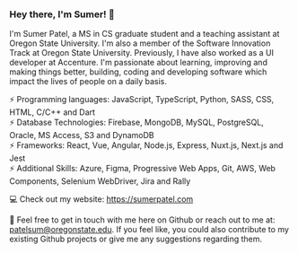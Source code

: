 ### Hey there, I'm Sumer! 👋


<!--

**Sumer16/Sumer16** is a ✨ _special_ ✨ repository because its `README.md` (this file) appears on your GitHub profile.

Here are some ideas to get you started:

- 🔭 I’m currently working on ...
- 🌱 I’m currently learning ...
- 👯 I’m looking to collaborate on ...
- 🤔 I’m looking for help with ...
- 💬 Ask me about nothing 😛
- 📫 How to reach me: Can drop me an email at sumer.patel@outlook.com
- 😄 Pronouns: He/Him
- ⚡ Fun fact: ...

-->

I'm Sumer Patel, a MS in CS graduate student and a teaching assistant at Oregon State University. I'm also a member of the Software Innovation Track at Oregon State University. Previously, I have also worked as a UI developer at Accenture. I'm passionate about learning, improving and making things better, building, coding and developing software which impact the lives of people on a daily basis. 
<!--  I have worked on several full-stack web and mobile application projects and every project helped me learn and grow as a software developer. Lately, I'm really fascinated to learn more about the scalability and performance aspect involved in designing large-scale complex systems which drive this ever-growing and ever-demanding tech space. Here are some of the tools and technologies I've worked upon: -->

⚡ Programming languages: JavaScript, TypeScript, Python, SASS, CSS, HTML, C/C++ and Dart\
⚡ Database Technologies: Firebase, MongoDB, MySQL, PostgreSQL, Oracle, MS Access, S3 and DynamoDB\
⚡ Frameworks: React, Vue, Angular, Node.js, Express, Nuxt.js, Next.js and Jest\
⚡ Additional Skills: Azure, Figma, Progressive Web Apps, Git, AWS, Web Components, Selenium WebDriver, Jira and Rally

💻 Check out my website: https://sumerpatel.com

💬 Feel free to get in touch with me here on Github or reach out to me at: patelsum@oregonstate.edu. If you feel like, you could also contribute to my existing Github projects or give me any suggestions regarding them.
